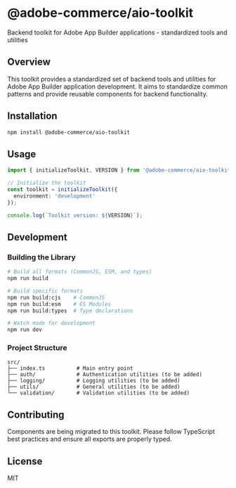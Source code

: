 # @adobe-commerce/aio-toolkit

Backend toolkit for Adobe App Builder applications - standardized tools and utilities

## Overview

This toolkit provides a standardized set of backend tools and utilities for Adobe App Builder application development. It aims to standardize common patterns and provide reusable components for backend functionality.

## Installation

```bash
npm install @adobe-commerce/aio-toolkit
```

## Usage

```typescript
import { initializeToolkit, VERSION } from '@adobe-commerce/aio-toolkit';

// Initialize the toolkit
const toolkit = initializeToolkit({
  environment: 'development'
});

console.log(`Toolkit version: ${VERSION}`);
```

## Development

### Building the Library

```bash
# Build all formats (CommonJS, ESM, and types)
npm run build

# Build specific formats
npm run build:cjs    # CommonJS
npm run build:esm    # ES Modules  
npm run build:types  # Type declarations

# Watch mode for development
npm run dev
```

### Project Structure

```
src/
├── index.ts          # Main entry point
├── auth/             # Authentication utilities (to be added)
├── logging/          # Logging utilities (to be added)  
├── utils/            # General utilities (to be added)
└── validation/       # Validation utilities (to be added)
```

## Contributing

Components are being migrated to this toolkit. Please follow TypeScript best practices and ensure all exports are properly typed.

## License

MIT
